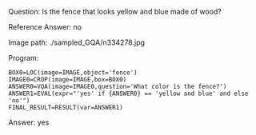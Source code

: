 Question: Is the fence that looks yellow and blue made of wood?

Reference Answer: no

Image path: ./sampled_GQA/n334278.jpg

Program:

```
BOX0=LOC(image=IMAGE,object='fence')
IMAGE0=CROP(image=IMAGE,box=BOX0)
ANSWER0=VQA(image=IMAGE0,question='What color is the fence?')
ANSWER1=EVAL(expr="'yes' if {ANSWER0} == 'yellow and blue' and else 'no'")
FINAL_RESULT=RESULT(var=ANSWER1)
```
Answer: yes

